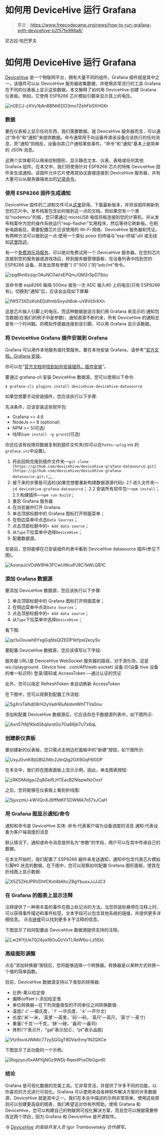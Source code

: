 # 如何用 DeviceHive 运行 Grafana

> 原文：<https://www.freecodecamp.org/news/how-to-run-grafana-with-devicehive-b2f57fe998a8/>

尼古拉·哈巴罗夫

# 如何用 DeviceHive 运行 Grafana

[DeviceHive](https://devicehive.com/?utm_source=medium&utm_medium=social&utm_campaign=d-spring-2018) 是一个物联网平台，拥有大量不同的组件。Grafana 插件就是其中之一。该插件可以从 DeviceHive 服务器收集数据，并使用非常流行的工具 Grafana 在不同的仪表板上显示这些数据。本文解释了如何用 DeviceHive 创建 Grafana 仪表板。例如，它使用 ESP8266 芯片模拟引脚来显示其上的电压。

![nOECJ-zXVy1bAnBBNhEDO3mo7ZehFbSXHG6r](img/d99cfaec20c9edd068c3839c18f149f5.png)

### 数据

要在仪表板上显示任何东西，我们需要数据。就 DeviceHive 服务器而言，可以通过“命令”和“通知”来提供数据。命令通常用于向设备传递该设备应该执行的任何消息，而“通知”则相反，设备向其订户通知某些事件。“命令”和“通知”基本上是简单的 JSON 消息。

这两个实体都可以用来绘制图形、显示静态文本、仪表、表格或任何其他 Grafana 组件。在本文中，我们将使用针对 ESP8266 芯片的特殊 DeviceHive 固件来生成通知。该固件允许芯片使用其协议直接连接到 DeviceHive 服务器，并有大量可以从服务器端发出的[记录命令](https://github.com/devicehive/esp8266-firmware/blob/develop/DeviceHiveESP8266.md)。

### 使用 ESP8266 固件生成通知

DeviceHive 固件的二进制文件可从[这里](https://github.com/devicehive/esp8266-firmware/releases)获得。下载最新版本，并将该固件刷新到您的芯片中。发布档案包含如何做到这一点的文档，但如果您有一个类似“nodemcu”的板，您只需通过 microUSB 电缆将板连接到您的计算机，并从发布档案中为您的操作系统运行“esp-flasher”实用程序，然后等待它刷新板。在刷新电路板后，需要配置芯片应该使用的 Wi-Fi 网络、DeviceHive 服务器和凭证。有两种方法可以做到这一点:使用一个类似 posix 的终端与“esp-终端”util 或无线如[这里所述](https://github.com/devicehive/esp8266-firmware/blob/develop/DeviceHiveESP8266.md#wireless-configuring)。

有一个[免费游乐场服务](https://playground.devicehive.com/?utm_source=medium&utm_medium=social&utm_campaign=d-spring-2018)，可以绝对免费试用一个 DeviceHive 服务器。在您的芯片连接到您的服务器或游戏场后，转到服务器管理面板，在设备列表中找到您的 ESP8266 设备，并发出带有参数“{ 0”:500 }”的“adc/int”命令。

![rpg8hn6zzqcOAuNC0aVxEPQmJQM2rSpD79zu](img/7a0851330ea435ceccc424e60c2349b6.png)

该命令使 esp8266 每隔 500ms 报告一次 ADC 输入#0 上的电压(只有 ESP8266 有)。切换到“通知”后，应该会出现如下屏幕:

![fW573XDzKshEDdhmbSvyuh6ok-uV8Vs5rkXn](img/d5476609e193dc0a15c84b8f5d426884.png)

这是芯片输入引脚上的电压。而这种数据是适合我们用 Grafana 来显示的:通知包含数据(在我们的例子中是参数)，通知源源不断的来，所有 DeviceHive 的通知总是有一个时间戳。将模拟传感器连接到该引脚，可以用 Grafana 显示该数据。

### 将 DeviceHive Grafana 插件安装到 Grafana

Grafana 可以用作本地服务或托管服务。要在本地安装 Grafana，请参考"[官方文档。Grafana 安装](http://docs.grafana.org/installation/)。

你可以在“[官方文档中找到如何安装插件。插件安装](http://docs.grafana.org/plugins/installation/)”。

要通过 grafana-cli 安装 DeviceHive 数据源，您可以使用以下命令:

`$ grafana-cli plugins install devicehive-devicehive-datasource`

如果您想要手动安装插件，您应该执行以下步骤:

先决条件，应该安装这些软件包:

*   Grafana >= 4.6
*   NodeJs >= 8 (optional)
*   NPM >= 5(可选)
*   咕哝(`npm install -g grunt`)(可选)

你还应该有权限将数据复制到插件文件夹(你可以在`Paths->plug` ins 的`grafana.ini`中设置)。

1.  将此回购克隆到插件文件夹—`git clone [https://github.com/devicehive/devicehive-grafana-datasource.git](https://github.com/devicehive/devicehive-grafana-datasource.git;)`[；](https://github.com/devicehive/devicehive-grafana-datasource.git;)
2.  接下来的步骤是可选的(如果您想要重新构建数据源源代码):
    2.1 进入文件夹—`cd devicehive-grafana-datasource`；
    2.2 安装所有软件包—`npm install`；
    2.3 构建插件—`npm run build`；
3.  重启 Grafana 服务器
4.  在浏览器中打开 Grafana
5.  单击顶部标题中的 Grafana 图标打开侧面菜单；
6.  在侧边菜单中点击`Data Sources`；
7.  点击顶部标题中的`+ Add data source`；
8.  从`Type`下拉菜单中选择`DeviceHive`；
9.  配置数据源。

安装后，您将能够在已安装插件列表中看到 DeviceHive datasource 插件(参见下图)。

![AzonaJcVOdW9Hk3FCwUttkuiPJ9C7eWLQB1C](img/a7bc40c0ef785b41a4c9e446cf657f98.png)

### 添加 Grafana 数据源

要添加 DeviceHive 数据源，您应该执行以下步骤:

1.  单击顶部标题中的 Grafana 图标打开侧面菜单；
2.  在侧边菜单中点击`Data Sources`；
3.  点击顶部标题中的`+ Add data source`；
4.  从`Type`下拉菜单中选择`DeviceHive`；

看下图:

![qc1uOouwh6YxgGqfdsQIZEDP1eYpxl2ecySv](img/853765a8d00e45a381f633f31042a6a6.png)

要配置 DeviceHive 数据源，您应该填写以下字段:

服务器 URL(是 DeviceHive WebSocket 服务器的路径。对于游乐场，这是 ws://playground . Device hive . com/API/web socket)
设备 ID(设备 hive 设备的唯一标识符)
登录/密码或 AccessToken —通过认证的凭证

此外，您可以指定 RefreshToken 来自动刷新 AccessToken

在下图中，您可以观察到配置工作流程:

![5gXrxTalhd08rH2yVadrRIuNobmWhTTVaSnu](img/a1a6ddcb7812630eccc81a4ccae7130c.png)

添加和配置 DeviceHive 数据源后，它应该存在于数据源列表中，如下图所示:

![Axn57tNj1KkdGbqIsrstGx7Oa66jk7U7x6qL](img/6b378ed7dd5b5b67b03595fff47b944c.png)

### 创建新仪表板

要创建新的仪表板，您只需点击侧边栏面板中的“新建”按钮，如下图所示:

![UxyJ0vnK8ijGBQ3Wc2JtnQIg2GX9GqF6l0DP](img/a20958340d638403686cd1bc99cad2a1.png)

在本文中，我们将在图表面板上显示示例，因此，单击图表按钮:

![zRKDMidgaJZq8GeifLHTEacB2NlspwNzOxxf](img/8bdb56a81bc0cd15b700f4d4b905a5ea.png)

之后，您将能够在仪表板上看到折线图:

![5jyxzmU-kWVQnXJ6ffNtKFSDWMA7n57xJCaH](img/e542ed74804110f996e9766a8a40bbf0.png)

### 用 Grafana 图显示通知/命令

通知和命令是 DeviceHive 实体:
命令:代表客户端为设备调度的消息
通知:代表设备为客户端调度的消息

默认情况下，通知或命令消息提供名为“参数”的字段，用户可以在其中传递自己的数据。

在本文开始时，我们配置了 ESP8266 器件来发送通知，通知中包含代表芯片模拟引脚#0 状态的数据。在下图中，您可以观察如何配置 Grafana 图形面板，使其在折线图上显示数据:

![X5Z5ZHUPRVDhfCKxt4b6hcZ8gYbuxxJJJJC3](img/76cabf3163e6fa9d8cf5ab3e7a8f2406.png)

### 在 Grafana 的图表上显示注释

注释提供了一种用丰富的事件在图上标记点的方法。当您将鼠标悬停在注释上时，可以获得事件描述和事件标签。文本字段可以包含其他系统的链接，并提供更多详细信息。
点击[链接](http://docs.grafana.org/reference/annotations/)可以找到更多关于注释的信息。

下图显示了如何配置由 DeviceHive 数据源提供支持的注释。

![Lw2KYjUe7Q24ya19OuQzVxTLReW6u-Lz5EkL](img/a0515b1240e06df1d81034c6866c59e0.png)

### 高级图形调整

点击“添加转换器”按钮后，您将能够选择一个转换器。转换器是以某种方式转换一个值的简单函数。

目前，DeviceHive 数据源支持以下类型的转换器:

*   比例-乘以给定值
*   偏移(offset )-添加给定值
*   单位转换器—在下列测量类型的不同单位之间转换数值:
*   温度(' c' —摄氏度，' f' —华氏度，' k' —开尔文)
*   长度('米'—米，'英里'—英里，'码'—码，'英尺'—英尺，'英寸'—英寸)
*   重量('千克'—千克，'磅'—磅，'盎司'—盎司)
*   体积(“l”表示升，“gal”表示加仑，“pt”表示品脱)

![Vtz9svdJWA6c77zySGGgT8DVarEmy1NZQXCe](img/a39ad2a9124a2c9e7afb2626c7954147.png)

下图显示了此功能的一个示例。

![RxgzyoJ0xAMYgNGz9WDj-RqextPoxDbGgvd0](img/341525ebb2a2a3c940fb1165c09a73e4.png)

### 结论

Grafana 是可视化数据的完美工具。它非常灵活，并提供了许多不同的功能，以你喜欢的方式进行可视化。Grafana 可以使用来自各种软件解决方案的许多数据源，DeviceHive 就是其中之一。我们在本文中描述的示例非常简单。使用这些原则可以创建更高级的图表，我们希望这对你有所帮助。使用 Grafana 和 DeviceHive，您可以构建自己的物联网可视化解决方案，而且您可以根据需要修改这两个项目，因为 Grafana 和 DeviceHive 是开源软件。

*与 [DeviceHive](https://devicehive.com/?utm_source=medium&utm_medium=social&utm_campaign=d-spring-2018) 的高级开发人员 Igor Trambovetskiy 合作撰写。*